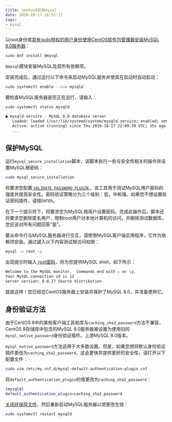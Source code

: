 ```yaml
---
title: centos8安装mysql
date: 2020-09-17 16:55:17
tags:
- mysql
---
```


以root身份或[具有sudo特权的用户身份使用CentOS软件包管理器安装MySQL 8.0服务器](https://www.myfreax.com/create-a-sudo-user-on-centos/)：

```bash
sudo dnf install @mysql
```

`@mysql`模块安装MySQL及其所有依赖项。

安装完成后，通过运行以下命令来启动MySQL服务并使其在启动时自动启动：

```bash
sudo systemctl enable --now mysqld
```

要检查MySQL服务器是否正在运行，请输入：

```bash
sudo systemctl status mysqld
```

```bash
● mysqld.service - MySQL 8.0 database server
   Loaded: loaded (/usr/lib/systemd/system/mysqld.service; enabled; vendor preset: disabled)
   Active: active (running) since Thu 2019-10-17 22:09:39 UTC; 15s ago
   ...
```

## 保护MySQL

运行`mysql_secure_installation`脚本，该脚本执行一些与安全性相关的操作并设置MySQL根密码：

```bash
sudo mysql_secure_installation
```

将要求您配置[ `VALIDATE PASSWORD PLUGIN` ](https://dev.mysql.com/doc/refman/8.0/en/validate-password.html)，该工具用于测试MySQL用户密码的强度并提高安全性。密码验证策略分为三个级别：低，中和强。如果您不想设置验证密码插件，请按`ENTER`。

在下一个提示符下，将要求您为MySQL根用户设置密码。完成此操作后，脚本还将要求您删除匿名用户，限制root用户对本地计算机的访问，并删除测试数据库。您应该对所有问题回答“是”。

要从命令行与MySQL服务器进行交互，请使用MySQL客户端实用程序，它作为依赖项安装。通过键入以下内容测试根访问权限：

```bash
mysql -u root -p
```

出现提示时输入[ root密码](https://www.myfreax.com/how-to-reset-a-mysql-root-password/)，将为您提供MySQL shell，如下所示：

```bash
Welcome to the MySQL monitor.  Commands end with ; or \g.
Your MySQL connection id is 12
Server version: 8.0.17 Source distribution
```

就是这样！您已经在CentOS服务器上安装并保护了MySQL 8.0，并准备使用它。

## 身份验证方法

由于CentOS 8中的某些客户端工具和库与`caching_sha2_password`方法不兼容，CentOS 8存储库中包含的MySQL 8.0服务器被设置为使用旧的`mysql_native_password`身份验证插件。上游MySQL 8.0版本。

`mysql_native_password`方法适用于大多数设置。但是，如果您想将默认身份验证插件更改为`caching_sha2_password`，这会更快并提供更好的安全性，请打开以下配置文件：

```bash
sudo vim /etc/my.cnf.d/mysql-default-authentication-plugin.cnf
```

将`default_authentication_plugin`的值更改为`caching_sha2_password`：

```bash
[mysqld]
default_authentication_plugin=caching_sha2_password
```

[关闭并保存文件](https://www.myfreax.com/how-to-save-file-in-vim-quit-editor/)，然后重新启动MySQL服务器以使更改生效：

```bash
sudo systemctl restart mysqld
```
